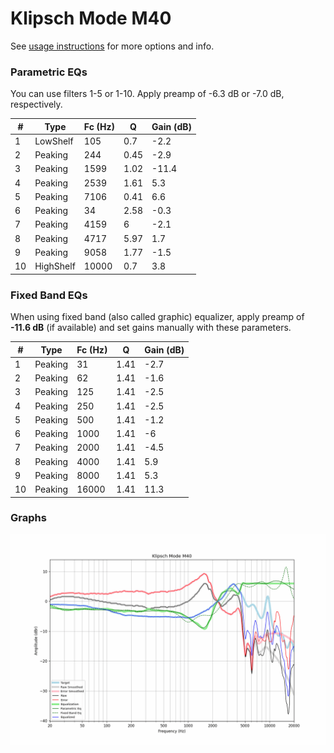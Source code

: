 # Klipsch Mode M40
See [usage instructions](https://github.com/jaakkopasanen/AutoEq#usage) for more options and info.

### Parametric EQs
You can use filters 1-5 or 1-10. Apply preamp of -6.3 dB or -7.0 dB, respectively.

|   # | Type      |   Fc (Hz) |    Q |   Gain (dB) |
|-----|-----------|-----------|------|-------------|
|   1 | LowShelf  |       105 | 0.7  |        -2.2 |
|   2 | Peaking   |       244 | 0.45 |        -2.9 |
|   3 | Peaking   |      1599 | 1.02 |       -11.4 |
|   4 | Peaking   |      2539 | 1.61 |         5.3 |
|   5 | Peaking   |      7106 | 0.41 |         6.6 |
|   6 | Peaking   |        34 | 2.58 |        -0.3 |
|   7 | Peaking   |      4159 | 6    |        -2.1 |
|   8 | Peaking   |      4717 | 5.97 |         1.7 |
|   9 | Peaking   |      9058 | 1.77 |        -1.5 |
|  10 | HighShelf |     10000 | 0.7  |         3.8 |

### Fixed Band EQs
When using fixed band (also called graphic) equalizer, apply preamp of **-11.6 dB** (if available) and set gains manually with these parameters.

|   # | Type    |   Fc (Hz) |    Q |   Gain (dB) |
|-----|---------|-----------|------|-------------|
|   1 | Peaking |        31 | 1.41 |        -2.7 |
|   2 | Peaking |        62 | 1.41 |        -1.6 |
|   3 | Peaking |       125 | 1.41 |        -2.5 |
|   4 | Peaking |       250 | 1.41 |        -2.5 |
|   5 | Peaking |       500 | 1.41 |        -1.2 |
|   6 | Peaking |      1000 | 1.41 |        -6   |
|   7 | Peaking |      2000 | 1.41 |        -4.5 |
|   8 | Peaking |      4000 | 1.41 |         5.9 |
|   9 | Peaking |      8000 | 1.41 |         5.3 |
|  10 | Peaking |     16000 | 1.41 |        11.3 |

### Graphs
![](./Klipsch%20Mode%20M40.png)
